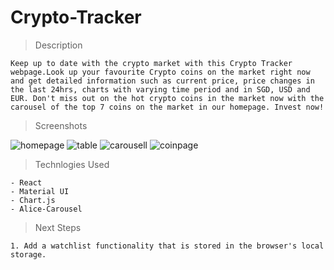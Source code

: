 # Crypto-Tracker

> Description

    Keep up to date with the crypto market with this Crypto Tracker webpage.Look up your favourite Crypto coins on the market right now and get detailed information such as current price, price changes in the last 24hrs, charts with varying time period and in SGD, USD and EUR. Don't miss out on the hot crypto coins in the market now with the carousel of the top 7 coins on the market in our homepage. Invest now!

> Screenshots

![homepage](/crypto-tracker/Screenshots/homepage.png) ![table](/crypto-tracker/Screenshots/cointable.png) ![carousell](/crypto-tracker/Screenshots/carouselltopcoins.png) ![coinpage](/crypto-tracker/Screenshots/coinchartanddetails.png)

> Technlogies Used

    - React
    - Material UI
    - Chart.js
    - Alice-Carousel

> Next Steps

    1. Add a watchlist functionality that is stored in the browser's local storage.

